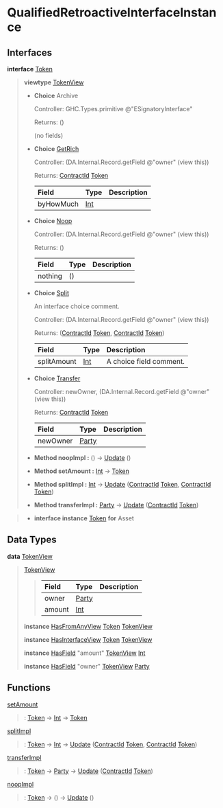 # <a name="module-qualifiedretroactiveinterfaceinstance-76052"></a>QualifiedRetroactiveInterfaceInstance

## Interfaces

<a name="type-qualifiedretroactiveinterfaceinstance-token-43978"></a>**interface** [Token](#type-qualifiedretroactiveinterfaceinstance-token-43978)

> **viewtype** [TokenView](#type-qualifiedretroactiveinterfaceinstance-tokenview-25557)
>
> * **Choice** Archive
>
>   Controller: GHC.Types.primitive @"ESignatoryInterface"
>
>   Returns: ()
>
>   (no fields)
>
> * <a name="type-qualifiedretroactiveinterfaceinstance-getrich-86333"></a>**Choice** [GetRich](#type-qualifiedretroactiveinterfaceinstance-getrich-86333)
>
>   Controller: (DA.Internal.Record.getField @"owner" (view this))
>
>   Returns: [ContractId](https://docs.daml.com/daml/stdlib/Prelude.html#type-da-internal-lf-contractid-95282) [Token](#type-qualifiedretroactiveinterfaceinstance-token-43978)
>
>   | Field                                                                          | Type                                                                           | Description |
>   | :----------------------------------------------------------------------------- | :----------------------------------------------------------------------------- | :---------- |
>   | byHowMuch                                                                      | [Int](https://docs.daml.com/daml/stdlib/Prelude.html#type-ghc-types-int-37261) |  |
>
> * <a name="type-qualifiedretroactiveinterfaceinstance-noop-81106"></a>**Choice** [Noop](#type-qualifiedretroactiveinterfaceinstance-noop-81106)
>
>   Controller: (DA.Internal.Record.getField @"owner" (view this))
>
>   Returns: ()
>
>   | Field   | Type    | Description |
>   | :------ | :------ | :---------- |
>   | nothing | ()      |  |
>
> * <a name="type-qualifiedretroactiveinterfaceinstance-split-60457"></a>**Choice** [Split](#type-qualifiedretroactiveinterfaceinstance-split-60457)
>
>   An interface choice comment.
>
>   Controller: (DA.Internal.Record.getField @"owner" (view this))
>
>   Returns: ([ContractId](https://docs.daml.com/daml/stdlib/Prelude.html#type-da-internal-lf-contractid-95282) [Token](#type-qualifiedretroactiveinterfaceinstance-token-43978), [ContractId](https://docs.daml.com/daml/stdlib/Prelude.html#type-da-internal-lf-contractid-95282) [Token](#type-qualifiedretroactiveinterfaceinstance-token-43978))
>
>   | Field                                                                          | Type                                                                           | Description |
>   | :----------------------------------------------------------------------------- | :----------------------------------------------------------------------------- | :---------- |
>   | splitAmount                                                                    | [Int](https://docs.daml.com/daml/stdlib/Prelude.html#type-ghc-types-int-37261) | A choice field comment. |
>
> * <a name="type-qualifiedretroactiveinterfaceinstance-transfer-84967"></a>**Choice** [Transfer](#type-qualifiedretroactiveinterfaceinstance-transfer-84967)
>
>   Controller: newOwner, (DA.Internal.Record.getField @"owner" (view this))
>
>   Returns: [ContractId](https://docs.daml.com/daml/stdlib/Prelude.html#type-da-internal-lf-contractid-95282) [Token](#type-qualifiedretroactiveinterfaceinstance-token-43978)
>
>   | Field                                                                                   | Type                                                                                    | Description |
>   | :-------------------------------------------------------------------------------------- | :-------------------------------------------------------------------------------------- | :---------- |
>   | newOwner                                                                                | [Party](https://docs.daml.com/daml/stdlib/Prelude.html#type-da-internal-lf-party-57932) |  |
>
> * **Method noopImpl :** () -\> [Update](https://docs.daml.com/daml/stdlib/Prelude.html#type-da-internal-lf-update-68072) ()
>
> * **Method setAmount :** [Int](https://docs.daml.com/daml/stdlib/Prelude.html#type-ghc-types-int-37261) -\> [Token](#type-qualifiedretroactiveinterfaceinstance-token-43978)
>
> * **Method splitImpl :** [Int](https://docs.daml.com/daml/stdlib/Prelude.html#type-ghc-types-int-37261) -\> [Update](https://docs.daml.com/daml/stdlib/Prelude.html#type-da-internal-lf-update-68072) ([ContractId](https://docs.daml.com/daml/stdlib/Prelude.html#type-da-internal-lf-contractid-95282) [Token](#type-qualifiedretroactiveinterfaceinstance-token-43978), [ContractId](https://docs.daml.com/daml/stdlib/Prelude.html#type-da-internal-lf-contractid-95282) [Token](#type-qualifiedretroactiveinterfaceinstance-token-43978))
>
> * **Method transferImpl :** [Party](https://docs.daml.com/daml/stdlib/Prelude.html#type-da-internal-lf-party-57932) -\> [Update](https://docs.daml.com/daml/stdlib/Prelude.html#type-da-internal-lf-update-68072) ([ContractId](https://docs.daml.com/daml/stdlib/Prelude.html#type-da-internal-lf-contractid-95282) [Token](#type-qualifiedretroactiveinterfaceinstance-token-43978))

> * **interface instance** [Token](#type-qualifiedretroactiveinterfaceinstance-token-43978) **for** Asset

## Data Types

<a name="type-qualifiedretroactiveinterfaceinstance-tokenview-25557"></a>**data** [TokenView](#type-qualifiedretroactiveinterfaceinstance-tokenview-25557)

> <a name="constr-qualifiedretroactiveinterfaceinstance-tokenview-72346"></a>[TokenView](#constr-qualifiedretroactiveinterfaceinstance-tokenview-72346)
>
> > | Field                                                                                   | Type                                                                                    | Description |
> > | :-------------------------------------------------------------------------------------- | :-------------------------------------------------------------------------------------- | :---------- |
> > | owner                                                                                   | [Party](https://docs.daml.com/daml/stdlib/Prelude.html#type-da-internal-lf-party-57932) |  |
> > | amount                                                                                  | [Int](https://docs.daml.com/daml/stdlib/Prelude.html#type-ghc-types-int-37261)          |  |
>
> **instance** [HasFromAnyView](https://docs.daml.com/daml/stdlib/DA-Internal-Interface-AnyView.html#class-da-internal-interface-anyview-hasfromanyview-30108) [Token](#type-qualifiedretroactiveinterfaceinstance-token-43978) [TokenView](#type-qualifiedretroactiveinterfaceinstance-tokenview-25557)
>
> **instance** [HasInterfaceView](https://docs.daml.com/daml/stdlib/Prelude.html#class-da-internal-interface-hasinterfaceview-4492) [Token](#type-qualifiedretroactiveinterfaceinstance-token-43978) [TokenView](#type-qualifiedretroactiveinterfaceinstance-tokenview-25557)
>
> **instance** [HasField](https://docs.daml.com/daml/stdlib/DA-Record.html#class-da-internal-record-hasfield-52839) "amount" [TokenView](#type-qualifiedretroactiveinterfaceinstance-tokenview-25557) [Int](https://docs.daml.com/daml/stdlib/Prelude.html#type-ghc-types-int-37261)
>
> **instance** [HasField](https://docs.daml.com/daml/stdlib/DA-Record.html#class-da-internal-record-hasfield-52839) "owner" [TokenView](#type-qualifiedretroactiveinterfaceinstance-tokenview-25557) [Party](https://docs.daml.com/daml/stdlib/Prelude.html#type-da-internal-lf-party-57932)

## Functions

<a name="function-qualifiedretroactiveinterfaceinstance-setamount-51253"></a>[setAmount](#function-qualifiedretroactiveinterfaceinstance-setamount-51253)

> : [Token](#type-qualifiedretroactiveinterfaceinstance-token-43978) -\> [Int](https://docs.daml.com/daml/stdlib/Prelude.html#type-ghc-types-int-37261) -\> [Token](#type-qualifiedretroactiveinterfaceinstance-token-43978)

<a name="function-qualifiedretroactiveinterfaceinstance-splitimpl-65579"></a>[splitImpl](#function-qualifiedretroactiveinterfaceinstance-splitimpl-65579)

> : [Token](#type-qualifiedretroactiveinterfaceinstance-token-43978) -\> [Int](https://docs.daml.com/daml/stdlib/Prelude.html#type-ghc-types-int-37261) -\> [Update](https://docs.daml.com/daml/stdlib/Prelude.html#type-da-internal-lf-update-68072) ([ContractId](https://docs.daml.com/daml/stdlib/Prelude.html#type-da-internal-lf-contractid-95282) [Token](#type-qualifiedretroactiveinterfaceinstance-token-43978), [ContractId](https://docs.daml.com/daml/stdlib/Prelude.html#type-da-internal-lf-contractid-95282) [Token](#type-qualifiedretroactiveinterfaceinstance-token-43978))

<a name="function-qualifiedretroactiveinterfaceinstance-transferimpl-9125"></a>[transferImpl](#function-qualifiedretroactiveinterfaceinstance-transferimpl-9125)

> : [Token](#type-qualifiedretroactiveinterfaceinstance-token-43978) -\> [Party](https://docs.daml.com/daml/stdlib/Prelude.html#type-da-internal-lf-party-57932) -\> [Update](https://docs.daml.com/daml/stdlib/Prelude.html#type-da-internal-lf-update-68072) ([ContractId](https://docs.daml.com/daml/stdlib/Prelude.html#type-da-internal-lf-contractid-95282) [Token](#type-qualifiedretroactiveinterfaceinstance-token-43978))

<a name="function-qualifiedretroactiveinterfaceinstance-noopimpl-17100"></a>[noopImpl](#function-qualifiedretroactiveinterfaceinstance-noopimpl-17100)

> : [Token](#type-qualifiedretroactiveinterfaceinstance-token-43978) -\> () -\> [Update](https://docs.daml.com/daml/stdlib/Prelude.html#type-da-internal-lf-update-68072) ()
